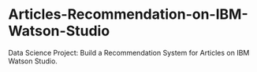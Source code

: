 # Articles-Recommendation-on-IBM-Watson-Studio
Data Science Project: Build a Recommendation System for Articles on IBM Watson Studio.
